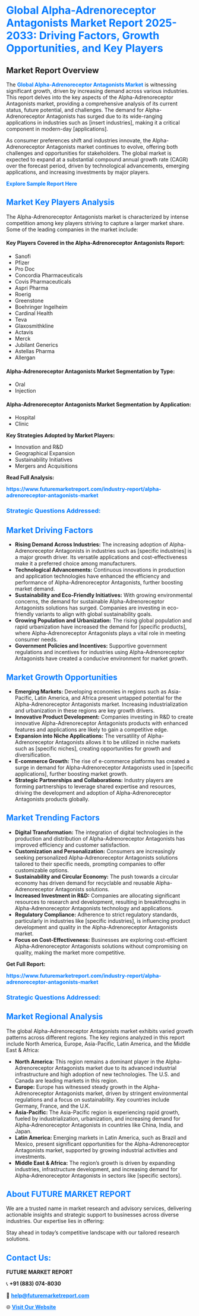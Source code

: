 <h1 style="color: #007BFF;">Global Alpha-Adrenoreceptor Antagonists Market Report 2025-2033: Driving Factors, Growth Opportunities, and Key Players</h1>

<section id="overview">
<h2>Market Report Overview</h2>
<p>The <a href="https://www.futuremarketreport.com/industry-report/alpha-adrenoreceptor-antagonists-market" style="color: #007BFF; text-decoration: none;"><strong>Global Alpha-Adrenoreceptor Antagonists Market</strong></a> is witnessing significant growth, driven by increasing demand across various industries. This report delves into the key aspects of the Alpha-Adrenoreceptor Antagonists market, providing a comprehensive analysis of its current status, future potential, and challenges. The demand for Alpha-Adrenoreceptor Antagonists has surged due to its wide-ranging applications in industries such as [insert industries], making it a critical component in modern-day [applications].</p>
<p>As consumer preferences shift and industries innovate, the Alpha-Adrenoreceptor Antagonists market continues to evolve, offering both challenges and opportunities for stakeholders. The global market is expected to expand at a substantial compound annual growth rate (CAGR) over the forecast period, driven by technological advancements, emerging applications, and increasing investments by major players.</p>
</section>

<section id="overview">
<p><a href="https://www.futuremarketreport.com/request-sample/reportId=55603" style="color: #007BFF; text-decoration: none;"><strong>Explore Sample Report Here</strong></a></p>
</section>

<section id="key-players">
<h2 style="color: #007BFF;">Market Key Players Analysis</h2>
<p>The Alpha-Adrenoreceptor Antagonists market is characterized by intense competition among key players striving to capture a larger market share. Some of the leading companies in the market include:</p>
<h4>Key Players Covered in the Alpha-Adrenoreceptor Antagonists Report:</h4>
<ul><li>Sanofi</li><li>Pfizer</li><li>Pro Doc</li><li>Concordia Pharmaceuticals</li><li>Covis Pharmaceuticals</li><li>Aspri Pharma</li><li>Roerig</li><li>Greenstone</li><li>Boehringer Ingelheim</li><li>Cardinal Health</li><li>Teva</li><li>Glaxosmithkline</li><li>Actavis</li><li>Merck</li><li>Jubilant Generics</li><li>Astellas Pharma</li><li>Allergan</li></ul>
<h4>Alpha-Adrenoreceptor Antagonists Market Segmentation by Type:</h4>
<ul><li>Oral</li><li>Injection</li></ul>

<h4>Alpha-Adrenoreceptor Antagonists Market Segmentation by Application:</h4>
<ul><li>Hospital</li><li>Clinic</li></ul>
<p><strong>Key Strategies Adopted by Market Players:</strong></p>
<ul>
<li>Innovation and R&D</li>
<li>Geographical Expansion</li>
<li>Sustainability Initiatives</li>
<li>Mergers and Acquisitions</li>
</ul>
</section>

<section>
<p><strong>Read Full Analysis: </strong></p><a href="https://www.futuremarketreport.com/industry-report/alpha-adrenoreceptor-antagonists-market" style="color: #007BFF; text-decoration: none;"><strong>https://www.futuremarketreport.com/industry-report/alpha-adrenoreceptor-antagonists-market</strong></a>
<h3 style="color: #007BFF;">Strategic Questions Addressed:</h3>
</section>

<section id="driving-factors">
<h2 style="color: #007BFF;">Market Driving Factors</h2>
<ul>
<li><strong>Rising Demand Across Industries:</strong> The increasing adoption of Alpha-Adrenoreceptor Antagonists in industries such as [specific industries] is a major growth driver. Its versatile applications and cost-effectiveness make it a preferred choice among manufacturers.</li>
<li><strong>Technological Advancements:</strong> Continuous innovations in production and application technologies have enhanced the efficiency and performance of Alpha-Adrenoreceptor Antagonists, further boosting market demand.</li>
<li><strong>Sustainability and Eco-Friendly Initiatives:</strong> With growing environmental concerns, the demand for sustainable Alpha-Adrenoreceptor Antagonists solutions has surged. Companies are investing in eco-friendly variants to align with global sustainability goals.</li>
<li><strong>Growing Population and Urbanization:</strong> The rising global population and rapid urbanization have increased the demand for [specific products], where Alpha-Adrenoreceptor Antagonists plays a vital role in meeting consumer needs.</li>
<li><strong>Government Policies and Incentives:</strong> Supportive government regulations and incentives for industries using Alpha-Adrenoreceptor Antagonists have created a conducive environment for market growth.</li>
</ul>
</section>

<section id="growth-opportunities">
<h2 style="color: #007BFF;">Market Growth Opportunities</h2>
<ul>
<li><strong>Emerging Markets:</strong> Developing economies in regions such as Asia-Pacific, Latin America, and Africa present untapped potential for the Alpha-Adrenoreceptor Antagonists market. Increasing industrialization and urbanization in these regions are key growth drivers.</li>
<li><strong>Innovative Product Development:</strong> Companies investing in R&D to create innovative Alpha-Adrenoreceptor Antagonists products with enhanced features and applications are likely to gain a competitive edge.</li>
<li><strong>Expansion into Niche Applications:</strong> The versatility of Alpha-Adrenoreceptor Antagonists allows it to be utilized in niche markets such as [specific niches], creating opportunities for growth and diversification.</li>
<li><strong>E-commerce Growth:</strong> The rise of e-commerce platforms has created a surge in demand for Alpha-Adrenoreceptor Antagonists used in [specific applications], further boosting market growth.</li>
<li><strong>Strategic Partnerships and Collaborations:</strong> Industry players are forming partnerships to leverage shared expertise and resources, driving the development and adoption of Alpha-Adrenoreceptor Antagonists products globally.</li>
</ul>
</section>

<section id="trending-factors">
<h2 style="color: #007BFF;">Market Trending Factors</h2>
<ul>
<li><strong>Digital Transformation:</strong> The integration of digital technologies in the production and distribution of Alpha-Adrenoreceptor Antagonists has improved efficiency and customer satisfaction.</li>
<li><strong>Customization and Personalization:</strong> Consumers are increasingly seeking personalized Alpha-Adrenoreceptor Antagonists solutions tailored to their specific needs, prompting companies to offer customizable options.</li>
<li><strong>Sustainability and Circular Economy:</strong> The push towards a circular economy has driven demand for recyclable and reusable Alpha-Adrenoreceptor Antagonists solutions.</li>
<li><strong>Increased Investment in R&D:</strong> Companies are allocating significant resources to research and development, resulting in breakthroughs in Alpha-Adrenoreceptor Antagonists technology and applications.</li>
<li><strong>Regulatory Compliance:</strong> Adherence to strict regulatory standards, particularly in industries like [specific industries], is influencing product development and quality in the Alpha-Adrenoreceptor Antagonists market.</li>
<li><strong>Focus on Cost-Effectiveness:</strong> Businesses are exploring cost-efficient Alpha-Adrenoreceptor Antagonists solutions without compromising on quality, making the market more competitive.</li>
</ul>
</section>

<section>
<p><strong>Get Full Report: </strong></p><a href="https://www.futuremarketreport.com/industry-report/alpha-adrenoreceptor-antagonists-market" style="color: #007BFF; text-decoration: none;"><strong>https://www.futuremarketreport.com/industry-report/alpha-adrenoreceptor-antagonists-market</strong></a>
<h3 style="color: #007BFF;">Strategic Questions Addressed:</h3>
</section>


<section id="regional-analysis">
<h2 style="color: #007BFF;">Market Regional Analysis</h2>
<p>The global Alpha-Adrenoreceptor Antagonists market exhibits varied growth patterns across different regions. The key regions analyzed in this report include North America, Europe, Asia-Pacific, Latin America, and the Middle East & Africa:</p>
<ul>
<li><strong>North America:</strong> This region remains a dominant player in the Alpha-Adrenoreceptor Antagonists market due to its advanced industrial infrastructure and high adoption of new technologies. The U.S. and Canada are leading markets in this region.</li>
<li><strong>Europe:</strong> Europe has witnessed steady growth in the Alpha-Adrenoreceptor Antagonists market, driven by stringent environmental regulations and a focus on sustainability. Key countries include Germany, France, and the U.K.</li>
<li><strong>Asia-Pacific:</strong> The Asia-Pacific region is experiencing rapid growth, fueled by industrialization, urbanization, and increasing demand for Alpha-Adrenoreceptor Antagonists in countries like China, India, and Japan.</li>
<li><strong>Latin America:</strong> Emerging markets in Latin America, such as Brazil and Mexico, present significant opportunities for the Alpha-Adrenoreceptor Antagonists market, supported by growing industrial activities and investments.</li>
<li><strong>Middle East & Africa:</strong> The region’s growth is driven by expanding industries, infrastructure development, and increasing demand for Alpha-Adrenoreceptor Antagonists in sectors like [specific sectors].</li>
</ul>
</section>

<footer>
<h2 style="color: #007BFF;">About FUTURE MARKET REPORT</h2>
<p>We are a trusted name in market research and advisory services, delivering actionable insights and strategic support to businesses across diverse industries. Our expertise lies in offering:</p>

<p>Stay ahead in today’s competitive landscape with our tailored research solutions.</p>

<h2 style="color: #007BFF;">Contact Us:</h2>
<p><strong>FUTURE MARKET REPORT</strong></p>
<p>📞 <strong>+91 (883) 074-8030</strong></p>
<p>📧 <strong><a href="mailto:help@futuremarketreport.com" style="color: #007BFF;">help@futuremarketreport.com</a></strong></p>
<p>🌐 <strong><a href="https://www.futuremarketreport.com/" style="color: #007BFF;">Visit Our Website</a></strong></p>
</footer>